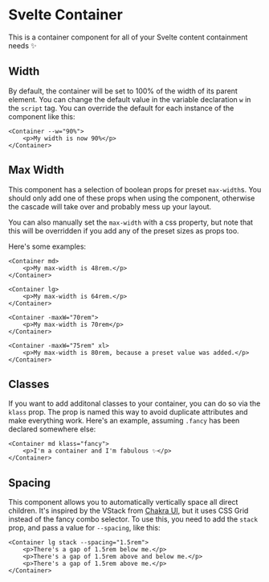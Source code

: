 # Svelte Container

This is a container component for all of your Svelte content containment needs ✨

## Width

By default, the container will be set to 100% of the width of its parent element. You can change the default value in the variable declaration <code>w</code> in the <code>script</code> tag. You can override the default for each instance of the component like this:

```svelte
<Container --w="90%">
    <p>My width is now 90%</p>
</Container>
```

## Max Width

This component has a selection of boolean props for preset <code>max-width</code>s. You should only add one of these props when using the component, otherwise the cascade will take over and probably mess up your layout.

You can also manually set the <code>max-width</code> with a css property, but note that this will be overridden if you add any of the preset sizes as props too.

Here's some examples:

```svelte
<Container md>
    <p>My max-width is 48rem.</p>
</Container>

<Container lg>
    <p>My max-width is 64rem.</p>
</Container>

<Container -maxW="70rem">
    <p>My max-width is 70rem</p>
</Container>

<Container -maxW="75rem" xl>
    <p>My max-width is 80rem, because a preset value was added.</p>
</Container>
```

## Classes

If you want to add additonal classes to your container, you can do so via the <code>klass</code> prop. The prop is named this way to avoid duplicate attributes and make everything work. Here's an example, assuming <code>.fancy</code> has been declared somewhere else:

```svelte
<Container md klass="fancy">
    <p>I'm a container and I'm fabulous ✨</p>
</Container>
```

## Spacing

This component allows you to automatically vertically space all direct children. It's inspired by the VStack from [Chakra UI](https://chakra-ui.com/), but it uses CSS Grid instead of the fancy combo selector. To use this, you need to add the <code>stack</code> prop, and pass a value for <code>--spacing</code>, like this:

```svelte
<Container lg stack --spacing="1.5rem">
    <p>There's a gap of 1.5rem below me.</p>
    <p>There's a gap of 1.5rem above and below me.</p>
    <p>There's a gap of 1.5rem above me.</p>
</Container>
```
